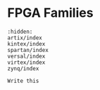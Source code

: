 # FPGA Families

```{toctree}
:hidden:
artix/index
kintex/index
spartan/index
versal/index
virtex/index
zynq/index
```

```{todo}
Write this
```
